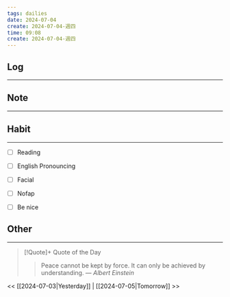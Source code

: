 ```yaml
---
tags: dailies  
date: 2024-07-04
create: 2024-07-04-週四
time: 09:08
create: 2024-07-04-週四
---
```


## Log
---


## Note
---


## Habit
---
- [ ] Reading
- [ ] English Pronouncing
- [ ] Facial
- [ ] Nofap
- [ ] Be nice


## Other
---

> [!Quote]+ Quote of the Day
> > Peace cannot be kept by force. It can only be achieved by understanding.
> — <cite>Albert Einstein</cite>

<< [[2024-07-03|Yesterday]] | [[2024-07-05|Tomorrow]] >>